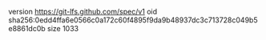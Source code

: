 version https://git-lfs.github.com/spec/v1
oid sha256:0edd4ffa6e0566c0a172c60f4895f9da9b48937dc3c713728c049b5e8861dc0b
size 1033
